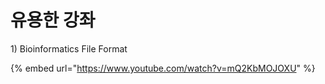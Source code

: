 # 유용한 강좌

1\) Bioinformatics File Format

{% embed url="https://www.youtube.com/watch?v=mQ2KbMOJOXU" %}



